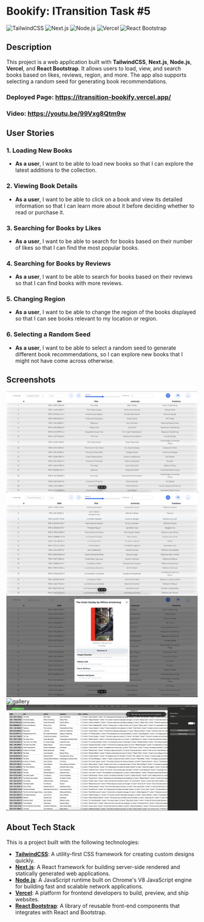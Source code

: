 # Bookify: ITransition Task #5

![TailwindCSS](https://img.shields.io/badge/TailwindCSS-%2302b8ff?style=flat-square&logo=tailwindcss&logoColor=white)
![Next.js](https://img.shields.io/badge/Next.js-%23000000?style=flat-square&logo=next.js&logoColor=white)
![Node.js](https://img.shields.io/badge/Node.js-%23339933?style=flat-square&logo=node.js&logoColor=white)
![Vercel](https://img.shields.io/badge/Vercel-%23000000?style=flat-square&logo=vercel&logoColor=white)
![React Bootstrap](https://img.shields.io/badge/React%20Bootstrap-%2381849e?style=flat-square&logo=react-bootstrap&logoColor=white)

## Description

This project is a web application built with **TailwindCSS**, **Next.js**, **Node.js**, **Vercel**, and **React Bootstrap**. It allows users to load, view, and search books based on likes, reviews, region, and more. The app also supports selecting a random seed for generating book recommendations.

### Deployed Page: https://itransition-bookify.vercel.app/
### Video: https://youtu.be/99Vxg8Qtm9w

## User Stories

### 1. **Loading New Books**
- **As a user**, I want to be able to load new books so that I can explore the latest additions to the collection.
### 2. **Viewing Book Details**
- **As a user**, I want to be able to click on a book and view its detailed information so that I can learn more about it before deciding whether to read or purchase it.

### 3. **Searching for Books by Likes**
- **As a user**, I want to be able to search for books based on their number of likes so that I can find the most popular books.

### 4. **Searching for Books by Reviews**
- **As a user**, I want to be able to search for books based on their reviews so that I can find books with more reviews.

### 5. **Changing Region**
- **As a user**, I want to be able to change the region of the books displayed so that I can see books relevant to my location or region.

### 6. **Selecting a Random Seed**
- **As a user**, I want to be able to select a random seed to generate different book recommendations, so I can explore new books that I might not have come across otherwise.

## Screenshots

![english](./assets/english.png)
![french](./assets/french.png)
![details](./assets/details.png)
![gallery](./assets/gallery.png)
![csv](./assets/csv.png)

## About Tech Stack

This is a project built with the following technologies:

- **[TailwindCSS](https://tailwindcss.com/)**: A utility-first CSS framework for creating custom designs quickly.
- **[Next.js](https://nextjs.org/)**: A React framework for building server-side rendered and statically generated web applications.
- **[Node.js](https://nodejs.org/)**: A JavaScript runtime built on Chrome's V8 JavaScript engine for building fast and scalable network applications.
- **[Vercel](https://vercel.com/)**: A platform for frontend developers to build, preview, and ship websites.
- **[React Bootstrap](https://react-bootstrap.github.io/)**: A library of reusable front-end components that integrates with React and Bootstrap.


